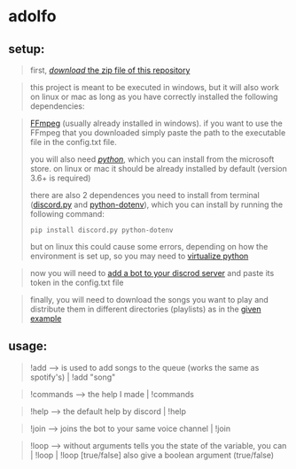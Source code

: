 # adolfo
## setup:

>first, [*download* the zip file of this repository](https://github.com/iarwin/adolfo/archive/refs/heads/main.zip)

>this project is meant to be executed in windows, but it will also work on linux or mac as long as you have correctly installed the following dependencies:

>[FFmpeg](https://ffmpeg.org/download.html) (usually already installed in windows). if you want to use the FFmpeg that you downloaded simply paste the path to the executable file in the config.txt file.
>
>you will also need [*python*](https://www.python.org/downloads/), which you can install from the microsoft store. on linux or mac it should be already installed by default (version 3.6+ is required)
>
>there are also 2 dependences you need to install from terminal ([discord.py](https://pypi.org/project/discord.py/) and [python-dotenv](https://pypi.org/project/python-dotenv/)), which you can install by running the following command:
>
>```pip install discord.py python-dotenv```
>
>but on linux this could cause some errors, depending on how the environment is set up, so you may need to [virtualize python](https://docs.python.org/3/library/venv.html)

>now you will need to [add a bot to your discrod server](https://realpython.com/how-to-make-a-discord-bot-python/) and paste its token in the config.txt file

>finally, you will need to download the songs you want to play and distribute them in different directories (playlists) as in the [given example](https://github.com/iarwin/adolfo/tree/main/media/playlists/songs)


## usage:
> !add       -->   is used to add songs to the queue (works the same as spotify's)   |  !add "song"

> !commands  -->   the help I made                                                   |  !commands

> !help      -->   the default help by discord                                       |  !help

> !join      -->   joins the bot to your same voice channel                          |  !join

> !loop      -->   without arguments tells you the state of the variable, you can    | !loop  |  !loop [true/false]
>                        also give a boolean argument (true/false)
